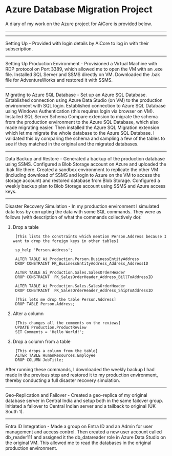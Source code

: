 # Azure Database Migration Project

A diary of my work on the Azure project for AiCore is provided below.



-----------------------
-----------------------


Setting Up - Provided with login details by AiCore to log in with their subscription.

------------------------

Setting Up Production Environment - Provisioned a Virtual Machine with RDP protocol on Port 3389, which allowed me to open the VM with an .exe file. Installed SQL Server and SSMS directly on VM. Downloaded the .bak file for AdventureWorks and restored it with SSMS.

-------------------------

Migrating to Azure SQL Database - Set up an Azure SQL Database. Established connection using Azure Data Studio (on VM) to the production environment with SQL login. Established connection to Azure SQL Database using Windows Authentication (this requires login via browser on VM). Installed SQL Server Schema Compare extension to migrate the schema from the production environment to the Azure SQL Database, which also made migrating easier. Then installed the Azure SQL Migration extension which let me migrate the whole database to the Azure SQL Database. I validated this by comparing the schema and sampling a few of the tables to see if they matched in the original and the migrated databases.

--------------------------

Data Backup and Restore - Generated a backup of the production database using SSMS. Configured a Blob Storage account on Azure and uploaded the .bak file there. Created a sandbox environment to replicate the other VM (including download of SSMS and login to Azure on the VM to access the storage account) and restored database from Blob Storage. Configured a weekly backup plan to Blob Storage account using SSMS and Azure access keys.

--------------------------

Disaster Recovery Simulation - In my production environment I simulated data loss by corrupting the data with some SQL commands. They were as follows (with description of what the commands collectively do):

1. Drop a table

        [This lists the constraints which mention Person.Address because I want to drop the foreign keys in other tables]
   
        sp_help 'Person.Address';

        ALTER TABLE Ai_Production.Person.BusinessEntityAddress
        DROP CONSTRAINT FK_BusinessEntityAddress_Address_AddressID

        ALTER TABLE Ai_Production.Sales.SalesOrderHeader
        DROP CONSTRAINT  FK_SalesOrderHeader_Address_BillToAddressID

        ALTER TABLE Ai_Production.Sales.SalesOrderHeader
        DROP CONSTRAINT  FK_SalesOrderHeader_Address_ShipToAddressID
   
        [This lets me drop the table Person.Address]
        DROP TABLE Person.Address;  


2. Alter a column

        [This changes all the comments on the reviews]
        UPDATE Production.ProductReview
        SET Comments = 'Hello World!';  


3. Drop a column from a table

        [This drops a column from the table]
        ALTER TABLE HumanResources.Employee
        DROP COLUMN JobTitle;  


After running these commands, I downloaded the weekly backup I had made in the previous step and restored it to my production environment, thereby conducting a full disaster recovery simulation.

----------------------------

Geo-Replication and Failover - Created a geo-replica of my original database server in Central India and setup both in the same failover group. Initiated a failover to Central Indian server and a tailback to original (UK South 1).

----------------------------

Entra ID Integration - Made a group on Entra ID and an Admin for user management and access control. Then created a new user account called db_reader111 and assigned it the db_datareader role in Azure Data Studio on the original VM. This allowed me to read the databases in the original production environment.


